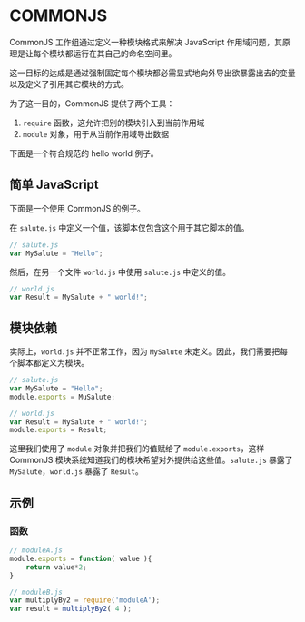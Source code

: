 # COMMONJS

CommonJS 工作组通过定义一种模块格式来解决 JavaScript 作用域问题，其原理是让每个模块都运行在其自己的命名空间里。

这一目标的达成是通过强制固定每个模块都必需显式地向外导出欲暴露出去的变量以及定义了引用其它模块的方式。

为了这一目的，CommonJS 提供了两个工具：

1. `require` 函数，这允许把别的模块引入到当前作用域
2. `module` 对象，用于从当前作用域导出数据

下面是一个符合规范的 hello world 例子。

## 简单 JavaScript

下面是一个使用 CommonJS 的例子。

在 `salute.js` 中定义一个值，该脚本仅包含这个用于其它脚本的值。

```js
// salute.js
var MySalute = "Hello";
```

然后，在另一个文件 `world.js` 中使用 `salute.js` 中定义的值。

```js
// world.js
var Result = MySalute + " world!";
```

## 模块依赖

实际上，`world.js` 并不正常工作，因为 `MySalute` 未定义。因此，我们需要把每个脚本都定义为模块。

```js
// salute.js
var MySalute = "Hello";
module.exports = MuSalute;
```

```js
// world.js
var Result = MySalute + " world!";
module.exports = Result;
```

这里我们使用了 `module` 对象并把我们的值赋给了 `module.exports`，这样 CommonJS 模块系统知道我们的模块希望对外提供给这些值。`salute.js` 暴露了 `MySalute`，`world.js` 暴露了 `Result`。

## 示例

### 函数

```js
// moduleA.js
module.exports = function( value ){
    return value*2;
}
```

```js
// moduleB.js
var multiplyBy2 = require('moduleA');
var result = multiplyBy2( 4 );
```
